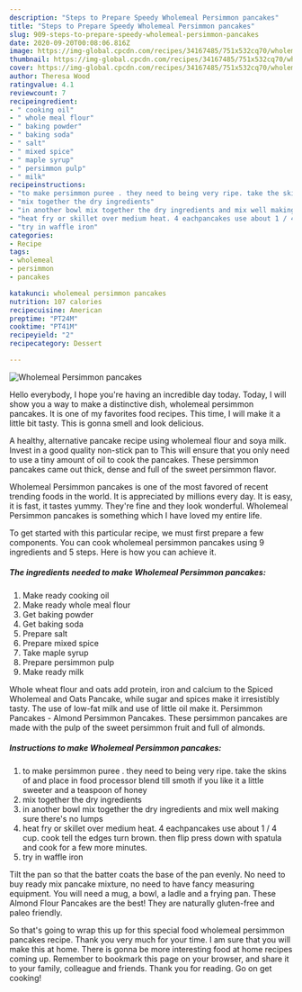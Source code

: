 ```yaml
---
description: "Steps to Prepare Speedy Wholemeal Persimmon pancakes"
title: "Steps to Prepare Speedy Wholemeal Persimmon pancakes"
slug: 909-steps-to-prepare-speedy-wholemeal-persimmon-pancakes
date: 2020-09-20T00:08:06.816Z
image: https://img-global.cpcdn.com/recipes/34167485/751x532cq70/wholemeal-persimmon-pancakes-recipe-main-photo.jpg
thumbnail: https://img-global.cpcdn.com/recipes/34167485/751x532cq70/wholemeal-persimmon-pancakes-recipe-main-photo.jpg
cover: https://img-global.cpcdn.com/recipes/34167485/751x532cq70/wholemeal-persimmon-pancakes-recipe-main-photo.jpg
author: Theresa Wood
ratingvalue: 4.1
reviewcount: 7
recipeingredient:
- " cooking oil"
- " whole meal flour"
- " baking powder"
- " baking soda"
- " salt"
- " mixed spice"
- " maple syrup"
- " persimmon pulp"
- " milk"
recipeinstructions:
- "to make persimmon puree . they need to being very ripe. take the skins of and place in food processor blend till smoth if you like it a little sweeter and a teaspoon of honey"
- "mix together the dry ingredients"
- "in another bowl mix together the dry ingredients and mix well making sure there&#39;s no lumps"
- "heat fry or skillet over medium heat. 4 eachpancakes use about 1 / 4 cup. cook tell the edges turn brown. then flip press down with spatula and cook for a few more minutes."
- "try in waffle iron"
categories:
- Recipe
tags:
- wholemeal
- persimmon
- pancakes

katakunci: wholemeal persimmon pancakes 
nutrition: 107 calories
recipecuisine: American
preptime: "PT24M"
cooktime: "PT41M"
recipeyield: "2"
recipecategory: Dessert

---
```



![Wholemeal Persimmon pancakes](https://img-global.cpcdn.com/recipes/34167485/751x532cq70/wholemeal-persimmon-pancakes-recipe-main-photo.jpg)

Hello everybody, I hope you're having an incredible day today. Today, I will show you a way to make a distinctive dish, wholemeal persimmon pancakes. It is one of my favorites food recipes. This time, I will make it a little bit tasty. This is gonna smell and look delicious.

A healthy, alternative pancake recipe using wholemeal flour and soya milk. Invest in a good quality non-stick pan to This will ensure that you only need to use a tiny amount of oil to cook the pancakes. These persimmon pancakes came out thick, dense and full of the sweet persimmon flavor.

Wholemeal Persimmon pancakes is one of the most favored of recent trending foods in the world. It is appreciated by millions every day. It is easy, it is fast, it tastes yummy. They're fine and they look wonderful. Wholemeal Persimmon pancakes is something which I have loved my entire life.


To get started with this particular recipe, we must first prepare a few components. You can cook wholemeal persimmon pancakes using 9 ingredients and 5 steps. Here is how you can achieve it.

<!--inarticleads1-->

##### The ingredients needed to make Wholemeal Persimmon pancakes:

1. Make ready  cooking oil
1. Make ready  whole meal flour
1. Get  baking powder
1. Get  baking soda
1. Prepare  salt
1. Prepare  mixed spice
1. Take  maple syrup
1. Prepare  persimmon pulp
1. Make ready  milk


Whole wheat flour and oats add protein, iron and calcium to the Spiced Wholemeal and Oats Pancake, while sugar and spices make it irresistibly tasty. The use of low-fat milk and use of little oil make it. Persimmon Pancakes - Almond Persimmon Pancakes. These persimmon pancakes are made with the pulp of the sweet persimmon fruit and full of almonds. 

<!--inarticleads2-->

##### Instructions to make Wholemeal Persimmon pancakes:

1. to make persimmon puree . they need to being very ripe. take the skins of and place in food processor blend till smoth if you like it a little sweeter and a teaspoon of honey
1. mix together the dry ingredients
1. in another bowl mix together the dry ingredients and mix well making sure there&#39;s no lumps
1. heat fry or skillet over medium heat. 4 eachpancakes use about 1 / 4 cup. cook tell the edges turn brown. then flip press down with spatula and cook for a few more minutes.
1. try in waffle iron


Tilt the pan so that the batter coats the base of the pan evenly. No need to buy ready mix pancake mixture, no need to have fancy measuring equipment. You will need a mug, a bowl, a ladle and a frying pan. These Almond Flour Pancakes are the best! They are naturally gluten-free and paleo friendly. 

So that's going to wrap this up for this special food wholemeal persimmon pancakes recipe. Thank you very much for your time. I am sure that you will make this at home. There is gonna be more interesting food at home recipes coming up. Remember to bookmark this page on your browser, and share it to your family, colleague and friends. Thank you for reading. Go on get cooking!
